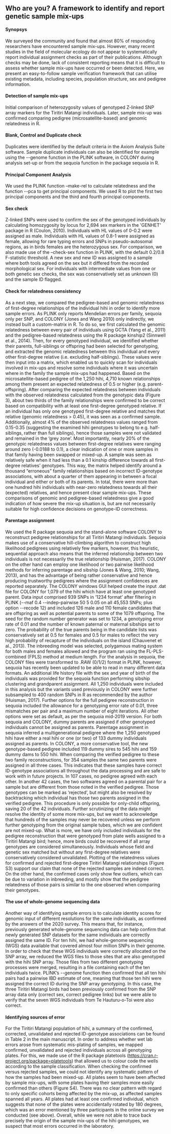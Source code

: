 ## Who are you? A framework to identify and report genetic sample mix-ups

#### Synopsys
We surveyed the community and found that almost 80% of responding researchers have encountered sample mix-ups. However, many recent studies in the field of molecular ecology do not appear to systematically report individual assignment checks as part of their publications. Although checks may be done, lack of consistent reporting means that it is difficult to assess whether sample mix-ups have occurred or been detected. Here, we present an easy-to-follow sample verification framework that can utilise existing metadata, including species, population structure, sex and pedigree information.

#### Detection of sample mix-ups
Initial comparison of heterozygosity values of genotyped Z-linked SNP array markers for the Tiritiri Matangi individuals. Later, sample mix-up was confirmed comparing pedigree (microsatellite-based) and genomic relatedness in R.

#### Blank, Control and Duplicate check
Duplicates were identified by the default criteria in the Axiom Analysis Suite software. Sample duplicate individuals can also be identified for example using the --genome function in the PLINK software, in COLONY during analysis set-up or from the sequoia function in the package sequoia in R.

#### Principal Component Analysis 
We used the PLINK function –make-rel to calculate relatedness and the function --pca to get principal components. We used R to plot the first two principal components and the third and fourth principal components.

#### Sex check
Z-linked SNPs were used to confirm the sex of the genotyped individuals by calculating homozygosity by locus for 2,694 sex markers in the 'GENHET' package in R (Coulon, 2010). Individuals with HL values of 0-0.2 were assigned as male. Individuals with HL values of 0.8-1 were assigned as female, allowing for rare typing errors and SNPs in pseudo-autosomal regions, as in birds females are the heterozygous sex. For comparison, we also made use of the –check-sex function in PLINK, with the default 0.2/0.8 F-statistic threshold. A new sex and new ID was assigned to a sample where both tools agreed on the sex but it differed from the recorded morphological sex. For individuals with intermediate values from one or both genetic sex checks, the sex was conservatively set as unknown (0) and the sample ID flagged.

#### Check for relatedness consistency 
As a next step, we compared the pedigree-based and genomic relatedness of first-degree relationships of the individual hihi in order to identify more sample errors. As PLINK only reports Mendelian errors per family, sequoia only per SNP, and COLONY (Jones and Wang 2010) only indirectly, we instead built a custom-matrix in R. To do so, we first calculated the genomic relatedness between every pair of individuals using GCTA (Yang et al., 2011) and the pedigree-based relatedness using the R package kinship2 (Sinnwell et al., 2014). Then, for every genotyped individual, we identified whether their parents, full-siblings or offspring had been selected for genotyping, and extracted the genomic relatedness between this individual and every other first-degree relative (i.e. excluding half-siblings). These values were then input into a matrix, which enabled us to quickly scan for individuals involved in mix-ups and resolve some individuals where it was uncertain where in the family the sample mix-ups had happened. Based on the microsatellite-based pedigree of the 1,250 hihi, 4,710 known relationships among them present an expected relatedness of 0.5 or higher (e.g. parent-offspring). After comparing the expected relatedness between individuals with the observed relatedness calculated from the genotypic data (Figure 3), about two thirds of the family relationships were confirmed to be correct based on compatibility with at least one first-degree genotyped relative. If an individual has only one genotyped first-degree relative and matches that relative (genomic relatedness > 0.45), it was seen as a confirmed sample. Additionally, almost 4% of the observed relatedness values ranged from 0.15-0.35 (suggesting the examined hihi genotypes to belong to e.g. half-siblings, rather than full siblings), hence those samples were not validated and remained in the ‘grey zone’. Most importantly, nearly 20% of the genotypic relatedness values between first-degree relatives were ranging around zero (-0.0188 to 0.1), a clear indication of one or more samples in that family having been swapped or mixed-up. A sample was seen as relatively safe when it had less than a 0.1 kinship difference towards all first-degree relatives’ genotypes.
This way, the matrix helped identify around a thousand “erroneous” family relationships based on incorrect ID-genotype associations, with about a quarter of
them appearing in between a focal individual and either or both of its parents. In total, there were more than one hundred hihi individuals with near-zero relatedness towards all their (expected) relatives, and hence present clear sample mix-ups. These comparisons of genomic and pedigree-based relatedness give a good indication of how severe the mix-up situation is, but are not necessarily suitable for high confidence decisions on genotype-ID correctness.

#### Parentage assignment 
We used the R package sequoia and the stand-alone software COLONY to reconstruct pedigree relationships for all Tiritiri Matangi individuals. Sequoia makes use of a conservative hill-climbing algorithm to construct high likelihood pedigrees using relatively few markers, however, this heuristic, sequential approach also means that the inferred relationship between two individuals is not necessarily the true relationship (Huisman, 2017). COLONY on the other hand can employ one likelihood or two pairwise likelihood methods for inferring parentage and sibship (Jones & Wang, 2010; Wang, 2013), and has the advantage of being rather conservative and hence producing trustworthy pedigrees where the assignment confidences are reported separately.
The COLONY windows GUI helped create the input .dat file for COLONY for 1,079 of the hihi which have at least one genotyped parent. Data input comprised 939 SNPs in ‘1234 format’ after filtering in PLINK (--maf 0.4 --indep-pairwise 50 5 0.05 on all 45,553 SNPs; plus option --recode 12) and included 126 male and 110 female candidates that are offspring as well as potential parents to some of the 1079 offspring. The seed for the random number generator was set to 1234, a genotyping error rate of 0.01 and the number of known paternal or maternal sibships set to zero. The probability of the true parents being in the candidate lists was conservatively set at 0.5 for females and 0.5 for males to reflect the very high probability of recapture of the individuals on the island (Chauvenet et al., 2013). The inbreeding model was selected, polygamous mating system for both males and females allowed and the program ran using the FL-PLS-combined (FPLS) method at medium length.
For the analysis in sequoia, the COLONY files were transformed to .RAW (0/1/2) format in PLINK, however, sequoia has recently been updated to be able to read in many different data formats. An additional life history file with the sex and year of birth of the individuals was provided for the sequoia function performing sibship clustering and grandparent assignment. All 1,250 individuals were included in this analysis but the variants used previously in COLONY were further subsampled to 400 random SNPs in R as recommended by the author (Huisman, 2017). Further options for the full pedigree reconstruction in sequoia included the allowance for a genotyping error rate of 0.01, three mismatches per pair and a maximum number of eight iterations. All other options were set as default, as per the sequoia mid-2019 version.
For both sequoia and COLONY, dummy parents are assigned if other genotyped individuals cannot be assigned as parents. Parentage assignment in sequoia inferred a multigenerational pedigree where the 1,250 genotyped hihi have either a real hihi or
one (or two) of 133 dummy individuals assigned as parents. In COLONY, a more conservative tool, the new genotype-based pedigree included 119 dummy sires to 545 hihi and 159 dummy dams to 550 hihi. When comparing the verified pedigree to these two family reconstructions, for 354 samples the same two parents were assigned in all three cases. This indicates that these samples have correct ID-genotype associations all throughout the data processing and are safe to work with in future projects. In 107 cases, no pedigree agreed with each other. In another 42 cases, the two softwares agreed on a parental pair for a sample but are different from those noted in the verified pedigree. Those genotypes can be marked as ‘rejected’, but might also be resolved by backtracking which individual has those two parents assigned in the verified pedigree. This procedure is only possible for only-child offspring, saving 20 of the 42 individuals.
Further scrutinizing of the data might resolve the identity of some more mix-ups, but we want to acknowledge that hundreds of the samples may never be recovered unless we perform further genotyping from the original sample tubes, which we are confident are not mixed-up. What is more, we have only included individuals for the pedigree reconstruction that were genotyped from plate wells assigned to a Tiritiri Matangi bird; hence, more birds could be recovered if all array genotypes are considered simultaneously. Individuals whose field and genetic sex matched but without any first-degree relatives were conservatively considered unvalidated. Plotting of the relatedness values for confirmed and rejected first-degree Tiritiri Matangi relationships (Figure S3) support our claim that none of the rejected samples are indeed correct. On the other hand, the confirmed cases only show few outliers, which can be due to variation in inbreeding, and mostly show that the pedigree relatedness of those pairs is similar to the one observed when comparing their genotypes.

#### The use of whole-genome sequencing data
Another way of identifying sample errors is to calculate identity scores for genomic input of different resolutions for the same individuals, as confirmed by the answers of the 2020 survey. This means that, for instance, previously generated whole-genome sequencing data can help confirm that newly generated SNP datasets for the same individuals are correctly assigned the same ID. For ten hihi, we had whole-genome sequencing (WGS) data available that covered almost four million SNPs in their genome. In order to check that these WGS individuals were correctly allocated on the SNP array, we reduced the WGS files to those sites that are also genotyped with the hihi SNP array. Those files from two different genotyping processes were merged, resulting in a file containing each of the ten individuals twice. PLINK’s --genome function then confirmed that all ten hihi pairs had a pairwise IBD estimate of one, meaning that those ten hihi were assigned the correct ID during the SNP array genotyping. In this case, the three Tiritiri Matangi birds had been previously confirmed from the SNP array data only (correct sex, correct pedigree links) but we were able to verify that the seven WGS individuals from Te Hauturu-o-Toi were also correct.

#### Identifying sources of error 
For the Tiritiri Matangi population of hihi, a summary of the confirmed, corrected, unvalidated and rejected ID-genotype associations can be found in Table 2 in the main manuscript. In order to address whether wet lab errors arose from systematic mis-plating of samples, we mapped confirmed, unvalidated and rejected individuals across all genotyping plates. For this, we made use of the R package platetools (https://cran.r-project.org/package=platetools) that allowed us to colour code the wells according to the sample classification. When checking the confirmed versus rejected samples, we could not identify any systematic pattern of how the samples had been mixed-up. All plates seem to have been affected by sample mix-ups, with some plates having their samples more easily confirmed than others (Figure S4). There was no clear pattern with regard to only specific cohorts being affected by the mix-up, as affected samples spanned all years. All plates had at least one confirmed individual, which suggests that none of the plates were accidentally rotated by 180 degrees, which was an error mentioned by three participants in the online survey we conducted (see above).
Overall, while we were not able to trace back precisely the origin of the sample mix-ups of the hihi genotypes, we suspect that most errors occurred in the laboratory.
